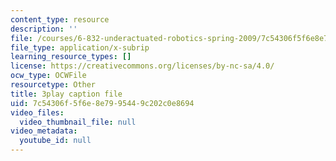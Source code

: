 ```yaml
---
content_type: resource
description: ''
file: /courses/6-832-underactuated-robotics-spring-2009/7c54306f5f6e8e7995449c202c0e8694_6v3Ln2ACtqI.srt
file_type: application/x-subrip
learning_resource_types: []
license: https://creativecommons.org/licenses/by-nc-sa/4.0/
ocw_type: OCWFile
resourcetype: Other
title: 3play caption file
uid: 7c54306f-5f6e-8e79-9544-9c202c0e8694
video_files:
  video_thumbnail_file: null
video_metadata:
  youtube_id: null
---
```

